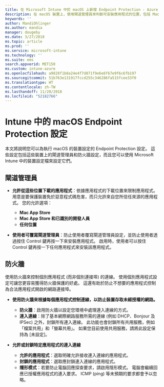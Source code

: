 ```yaml
---
title: 在 Microsoft Intune 中於 macOS 上新增 Endpoint Protection - Azure | Microsoft Docs
description: 在 macOS 裝置上，使用閘道管理員來判斷可安裝應用程式的位置，包括 Mac App Store。 此外，也使用 Microsoft Intune 來啟用或設定防火牆以允許特定應用程式、封鎖特定應用程式、使用隱形模式，甚至是封鎖特定類型的連入連線。
keywords: ''
author: MandiOhlinger
ms.author: mandia
manager: dougeby
ms.date: 3/27/2018
ms.topic: article
ms.prod: ''
ms.service: microsoft-intune
ms.technology: ''
ms.suite: ems
search.appverid: MET150
ms.custom: intune-azure
ms.openlocfilehash: a9828f1b8a24e4f7d871f9e6e6f67e9f6c6fb197
ms.sourcegitcommit: 51b763e131917fccd255c346286fa515fcee33f0
ms.translationtype: HT
ms.contentlocale: zh-TW
ms.lasthandoff: 11/20/2018
ms.locfileid: "52182766"
---
```

# <a name="macos-endpoint-protection-settings-in-intune"></a>Intune 中的 macOS Endpoint Protection 設定

本文將說明您可以為執行 macOS 的裝置設定的 Endpoint Protection 設定。 這些設定包括這些裝置上的閘道管理員和防火牆設定，而且您可以使用 Microsoft Intune 中的裝置設定檔來設定它們。

## <a name="gatekeeper"></a>閘道管理員

- **允許從這些位置下載的應用程式**：依據應用程式的下載位置來限制應用程式。 用意是要保護裝置免於惡意程式碼危害，而只允許來自您所信任來源的應用程式。 您的允許選項： 
  - **Mac App Store**
  - **Mac App Store 和已識別的開發人員**
  - **任何位置**

- **使用者可覆寫閘道管理員**：防止使用者覆寫閘道管理員設定，並防止使用者透過按住 Control 鍵再按一下來安裝應用程式。 啟用時，使用者可以按住 Control 鍵再按一下任何應用程式來安裝該應用程式。

## <a name="firewall"></a>防火牆

使用防火牆來控制個別應用程式 (而非個別連接埠) 的連線。 使用個別應用程式設定可讓您更容易獲得防火牆保護的好處。 這還有助於防止不想要的應用程式控制為合法應用程式開啟的網路連接埠。

- **使用防火牆來根據每個應用程式控制連線，以防止裝置存取未經授權的網路。**
  - **防火牆**：啟用防火牆以設定您環境中處理連入連線的方式。
  - **連入連線**：除了基本網際網路服務所需的連線 (例如 DHCP、Bonjour 及 IPSec) 之外，封鎖所有連入連線。 此功能也會封鎖所有共用服務，例如「檔案共用」和「螢幕共用」。 如果您目前使用共用服務，請將此設定保持為 [未設定]。

- **允許或封鎖特定應用程式的連入連線**
  - **允許的應用程式**：選取明確允許接收連入連線的應用程式。
  - **封鎖的應用程式**：選取應封鎖連入連線的應用程式。
  - **隱形模式**：若要防止電腦回應探查要求，請啟用隱形模式。 電腦會繼續回應已授權應用程式的連入要求。 ICMP (ping) 等未預期的要求都會予以忽略。

